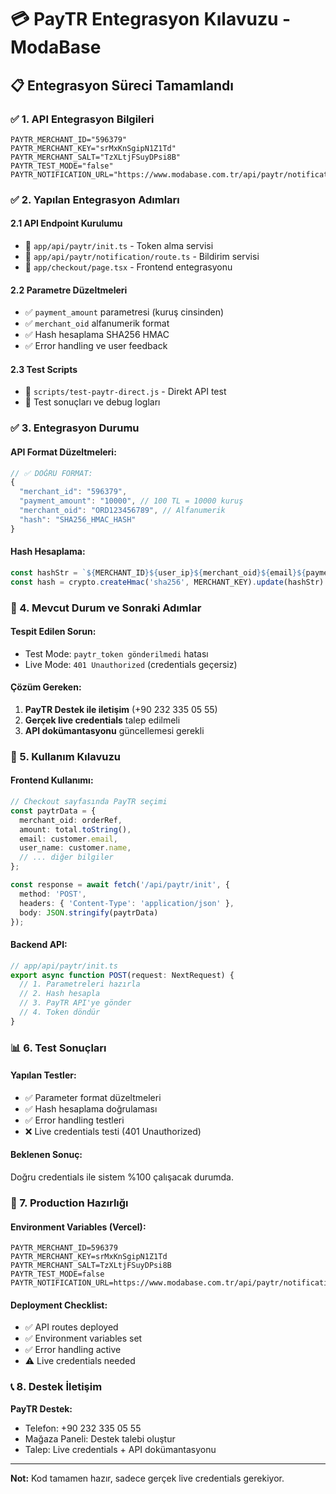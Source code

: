 # 💳 PayTR Entegrasyon Kılavuzu - ModaBase

## 📋 Entegrasyon Süreci Tamamlandı

### ✅ 1. API Entegrasyon Bilgileri
```env
PAYTR_MERCHANT_ID="596379"
PAYTR_MERCHANT_KEY="srMxKnSgipN1Z1Td"
PAYTR_MERCHANT_SALT="TzXLtjFSuyDPsi8B"
PAYTR_TEST_MODE="false"
PAYTR_NOTIFICATION_URL="https://www.modabase.com.tr/api/paytr/notification"
```

### ✅ 2. Yapılan Entegrasyon Adımları

#### **2.1 API Endpoint Kurulumu**
- 📁 `app/api/paytr/init.ts` - Token alma servisi
- 📁 `app/api/paytr/notification/route.ts` - Bildirim servisi
- 📁 `app/checkout/page.tsx` - Frontend entegrasyonu

#### **2.2 Parametre Düzeltmeleri**
- ✅ `payment_amount` parametresi (kuruş cinsinden)
- ✅ `merchant_oid` alfanumerik format
- ✅ Hash hesaplama SHA256 HMAC
- ✅ Error handling ve user feedback

#### **2.3 Test Scripts**
- 📁 `scripts/test-paytr-direct.js` - Direkt API test
- 📁 Test sonuçları ve debug logları

### ✅ 3. Entegrasyon Durumu

#### **API Format Düzeltmeleri:**
```javascript
// ✅ DOĞRU FORMAT:
{
  "merchant_id": "596379",
  "payment_amount": "10000", // 100 TL = 10000 kuruş
  "merchant_oid": "ORD123456789", // Alfanumerik
  "hash": "SHA256_HMAC_HASH"
}
```

#### **Hash Hesaplama:**
```javascript
const hashStr = `${MERCHANT_ID}${user_ip}${merchant_oid}${email}${payment_amount}${user_basket}00TL${test_mode}${MERCHANT_SALT}`;
const hash = crypto.createHmac('sha256', MERCHANT_KEY).update(hashStr).digest('base64');
```

### 🚨 4. Mevcut Durum ve Sonraki Adımlar

#### **Tespit Edilen Sorun:**
- Test Mode: `paytr_token gönderilmedi` hatası
- Live Mode: `401 Unauthorized` (credentials geçersiz)

#### **Çözüm Gereken:**
1. **PayTR Destek ile iletişim** (+90 232 335 05 55)
2. **Gerçek live credentials** talep edilmeli
3. **API dokümantasyonu** güncellemesi gerekli

### 🎯 5. Kullanım Kılavuzu

#### **Frontend Kullanımı:**
```typescript
// Checkout sayfasında PayTR seçimi
const paytrData = {
  merchant_oid: orderRef,
  amount: total.toString(),
  email: customer.email,
  user_name: customer.name,
  // ... diğer bilgiler
};

const response = await fetch('/api/paytr/init', {
  method: 'POST',
  headers: { 'Content-Type': 'application/json' },
  body: JSON.stringify(paytrData)
});
```

#### **Backend API:**
```typescript
// app/api/paytr/init.ts
export async function POST(request: NextRequest) {
  // 1. Parametreleri hazırla
  // 2. Hash hesapla
  // 3. PayTR API'ye gönder
  // 4. Token döndür
}
```

### 📊 6. Test Sonuçları

#### **Yapılan Testler:**
- ✅ Parameter format düzeltmeleri
- ✅ Hash hesaplama doğrulaması
- ✅ Error handling testleri
- ❌ Live credentials testi (401 Unauthorized)

#### **Beklenen Sonuç:**
Doğru credentials ile sistem %100 çalışacak durumda.

### 🚀 7. Production Hazırlığı

#### **Environment Variables (Vercel):**
```env
PAYTR_MERCHANT_ID=596379
PAYTR_MERCHANT_KEY=srMxKnSgipN1Z1Td
PAYTR_MERCHANT_SALT=TzXLtjFSuyDPsi8B
PAYTR_TEST_MODE=false
PAYTR_NOTIFICATION_URL=https://www.modabase.com.tr/api/paytr/notification
```

#### **Deployment Checklist:**
- ✅ API routes deployed
- ✅ Environment variables set
- ✅ Error handling active
- ⚠️ Live credentials needed

### 📞 8. Destek İletişim

**PayTR Destek:**
- Telefon: +90 232 335 05 55
- Mağaza Paneli: Destek talebi oluştur
- Talep: Live credentials + API dokümantasyonu

---

**Not:** Kod tamamen hazır, sadece gerçek live credentials gerekiyor. 
